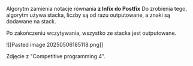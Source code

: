 Algorytm zamienia notacje równania **z Infix do Postfix**
Do zrobienia tego, algorytm używa stacka, liczby są od razu outputowane, a znaki
są dodawane na stack.

Po zakończeniu wczytywania, wszystko ze stacka jest outputowane.

![[Pasted image 20250506185118.png]]

Zdjęcie z "Competitive programming 4".